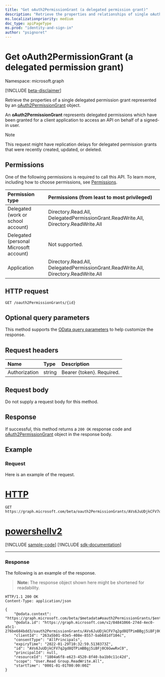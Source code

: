 ```yaml
---
title: "Get oAuth2PermissionGrant (a delegated permission grant)"
description: "Retrieve the properties and relationships of single oAuth2PermissionGrant, representing a delegated permission grant."
ms.localizationpriority: medium
doc_type: apiPageType
ms.prod: "identity-and-sign-in"
author: "psignoret"
---
```


# Get oAuth2PermissionGrant (a delegated permission grant)

Namespace: microsoft.graph

[!INCLUDE [beta-disclaimer](../../includes/beta-disclaimer.md)]

Retrieve the properties of a single delegated permission grant represented by an [oAuth2PermissionGrant](../resources/oauth2permissiongrant.md) object.

An **oAuth2PermissionGrant** represents delegated permissions which have been granted for a client application to access an API on behalf of a signed-in user.

> [!NOTE]
> This request might have replication delays for delegated permission grants that were recently created, updated, or deleted.


## Permissions

One of the following permissions is required to call this API. To learn more, including how to choose permissions, see [Permissions](/graph/permissions-reference).

|Permission type      | Permissions (from least to most privileged)              |
|:--------------------|:---------------------------------------------------------|
|Delegated (work or school account) | Directory.Read.All, DelegatedPermissionGrant.ReadWrite.All, Directory.ReadWrite.All    |
|Delegated (personal Microsoft account) | Not supported.    |
|Application | Directory.Read.All, DelegatedPermissionGrant.ReadWrite.All, Directory.ReadWrite.All |

## HTTP request

<!-- { "blockType": "ignored" } -->

```http
GET /oauth2PermissionGrants/{id}
```

## Optional query parameters

This method supports the [OData query parameters](/graph/query-parameters) to help customize the response.

## Request headers

| Name       | Type | Description|
|:-----------|:------|:----------|
| Authorization  | string  | Bearer {token}. Required. |

## Request body

Do not supply a request body for this method.

## Response

If successful, this method returns a `200 OK` response code and [oAuth2PermissionGrant](../resources/oauth2permissiongrant.md) object in the response body.

## Example

### Request

Here is an example of the request.

# [HTTP](#tab/http)
<!-- {
  "blockType": "request",
  "name": "get_oAuth2PermissionGrant",
  "sampleKeys": ["AVs6JuUDjkCFV7q2gd8QTPimBBgj5iBFj0C6GwwRxC0"]
}-->

```msgraph-interactive
GET https://graph.microsoft.com/beta/oauth2PermissionGrants/AVs6JuUDjkCFV7q2gd8QTPimBBgj5iBFj0C6GwwRxC0
```

# [powershellv2](#tab/powershellv2)
[!INCLUDE [sample-code](../includes/snippets/powershellv2/get-oauth2permissiongrant-powershellv2-snippets.md)]
[!INCLUDE [sdk-documentation](../includes/snippets/snippets-sdk-documentation-link.md)]

---

### Response

The following is an example of the response. 

> **Note:** The response object shown here might be shortened for readability.

<!-- {
  "blockType": "response",
  "truncated": true,
  "@odata.type": "microsoft.graph.oAuth2PermissionGrant"
} -->

```http
HTTP/1.1 200 OK
Content-Type: application/json

{
    "@odata.context": "https://graph.microsoft.com/beta/$metadata#oauth2PermissionGrants/$entity",
    "@odata.id": "https://graph.microsoft.com/v2/84841066-274d-4ec0-a5c1-276be684bdd3/oauth2PermissionGrants/AVs6JuUDjkCFV7q2gd8QTPimBBgj5iBFj0C6GwwRxC0",
    "clientId": "263a5b01-03e5-408e-8557-bab681df104c",
    "consentType": "AllPrincipals",
    "expiryTime": "2022-01-29T10:32:59.5138373Z",
    "id": "AVs6JuUDjkCFV7q2gd8QTPimBBgj5iBFj0C6GwwRxC0",
    "principalId": null,
    "resourceId": "1804a6f8-e623-4520-8f40-ba1b0c11c42d",
    "scope": "User.Read Group.ReadWrite.All",
    "startTime": "0001-01-01T00:00:00Z"
}
```

<!-- uuid: 8fcb5dbc-d5aa-4681-8e31-b001d5168d79
2015-10-25 14:57:30 UTC -->
<!--
{
  "type": "#page.annotation",
  "description": "Get oAuth2PermissionGrant",
  "keywords": "",
  "section": "documentation",
  "tocPath": "",
  "suppressions": [
  ]
}
-->


